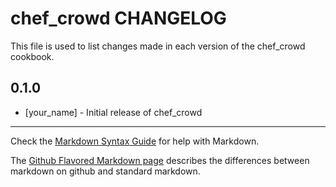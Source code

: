chef_crowd CHANGELOG
====================

This file is used to list changes made in each version of the chef_crowd cookbook.

0.1.0
-----
- [your_name] - Initial release of chef_crowd

- - -
Check the [Markdown Syntax Guide](http://daringfireball.net/projects/markdown/syntax) for help with Markdown.

The [Github Flavored Markdown page](http://github.github.com/github-flavored-markdown/) describes the differences between markdown on github and standard markdown.
